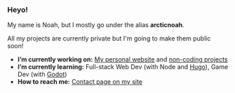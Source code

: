 ### Heyo!

My name is Noah, but I mostly go under the alias **arcticnoah**.

All my projects are currently private but I'm going to make them public soon!

- **I’m currently working on:** [My personal website](https://arcticnoah.consulting) and [non-coding projects]()
- **I’m currently learning:** Full-stack Web Dev (with Node and [Hugo](https://github.com/gohugoio/hugo)), Game Dev (with [Godot](https://github.com/godotengine/godot))
- **How to reach me:** [Contact page on my site](https://arcticnoah.consulting/contact)
